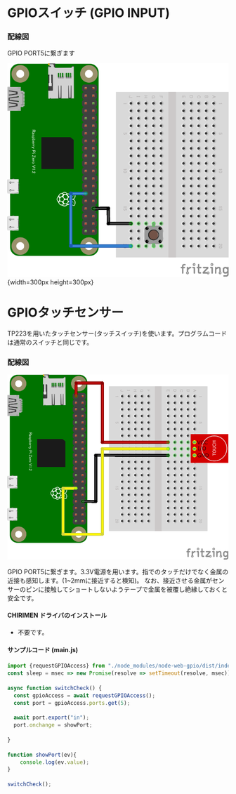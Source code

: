 # GPIOスイッチ (GPIO INPUT)

### 配線図

GPIO PORT5に繋ぎます

![配線図](./PiZero_gpio1.png "schematic"){width=300px height=300px}


# GPIOタッチセンサー
TP223を用いたタッチセンサー(タッチスイッチ)を使います。プログラムコードは通常のスイッチと同じです。

### 配線図

![配線図](./PiZero_gpio_TTP223.png "schematic TP223")

GPIO PORT5に繋ぎます。3.3V電源を用います。指でのタッチだけでなく金属の近接も感知します。(1~2mmに接近すると検知)。
なお、接近させる金属がセンサーのピンに接触してショートしないようテープで金属を被覆し絶縁しておくと安全です。

#### CHIRIMEN ドライバのインストール

- 不要です。

#### サンプルコード (main.js)

```javascript
import {requestGPIOAccess} from "./node_modules/node-web-gpio/dist/index.js";
const sleep = msec => new Promise(resolve => setTimeout(resolve, msec));

async function switchCheck() {
  const gpioAccess = await requestGPIOAccess();
  const port = gpioAccess.ports.get(5);

  await port.export("in");
  port.onchange = showPort;

}

function showPort(ev){
	console.log(ev.value);
}

switchCheck();
```
